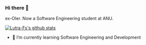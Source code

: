 ### Hi there 👋 

ex-OIer. Now a Software Engineering student at ANU. 

[![Lutra-Fs's github stats](https://github-readme-stats.vercel.app/api?username=Lutra-Fs)](https://github.com/anuraghazra/github-readme-stats)


- 🌱 I’m currently learning Software Engineering and Development


<!--
**Lutra-Fs/Lutra-Fs** is a ✨ _special_ ✨ repository because its `README.md` (this file) appears on your GitHub profile.

Here are some ideas to get you started:


- 🔭 I’m currently working on Scoop inst config
- 🌱 I’m currently learning Software Engineering and Development
- 👯 I’m looking to collaborate on ...
- 🤔 I’m looking for help with ...
- 💬 Ask me about ...
- 📫 How to reach me: ...
- 😄 Pronouns: ...
- ⚡ Fun fact: ...
-->
